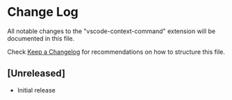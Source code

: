 # Change Log

All notable changes to the "vscode-context-command" extension will be documented in this file.

Check [Keep a Changelog](http://keepachangelog.com/) for recommendations on how to structure this file.

## [Unreleased]

- Initial release